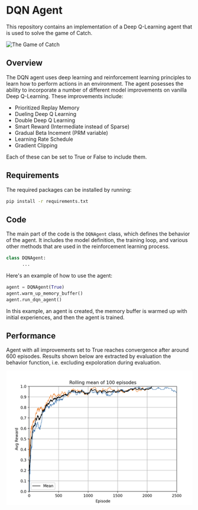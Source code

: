 
# DQN Agent

This repository contains an implementation of a Deep Q-Learning agent that is used to solve the game of Catch.

![The Game of Catch](https://media.giphy.com/media/v1.Y2lkPTc5MGI3NjExZTI5MWMzMWI2NDA3MGYxMWFjYzJkNGI2ZmE5MGI4ZWM1ZjliZmU3MSZlcD12MV9pbnRlcm5hbF9naWZzX2dpZklkJmN0PWc/t0YWdP2y5Cei8Ul0xG/giphy.gif)


## Overview

The DQN agent uses deep learning and reinforcement learning principles to learn how to perform actions in an environment. The agent posesses the ability to incorporate a number of different model improvements on vanilla Deep Q-Learning. These improvements include:


* Prioritized Replay Memory
* Dueling Deep Q Learning
* Double Deep Q Learning
* Smart Reward (Intermediate instead of Sparse)
* Gradual Beta Incement (PRM variable)
* Learning Rate Schedule
* Gradient Clipping

Each of these can be set to True or False to include them.

## Requirements

The required packages can be installed by running:

```bash
pip install -r requirements.txt
```

## Code

The main part of the code is the `DQNAgent` class, which defines the behavior of the agent. It includes the model definition, the training loop, and various other methods that are used in the reinforcement learning process.

```python
class DQNAgent:
      ...
 ```

Here's an example of how to use the agent:

```python
agent = DQNAgent(True)
agent.warm_up_memory_buffer()
agent.run_dqn_agent()
 ```
In this example, an agent is created, the memory buffer is warmed up with initial experiences, and then the agent is trained.

## Performance

Agent with all improvements set to True reaches convergence after around 600 episodes. Results shown below are extracted by evaluation the behavior function, i.e. excluding expoloration during evaluation.


![Performance](performances/performance.png)
